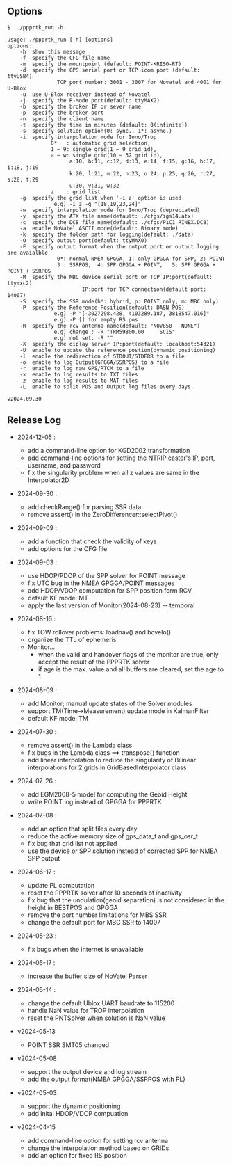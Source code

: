 ## Options
```
$  ./ppprtk_run -h

usage: ./ppprtk_run [-h] [options]
options:
    -h  show this message
    -f  specify the CFG file name
    -m  specify the mountpoint (default: POINT-KRISO-RT)
    -d  specify the GPS serial port or TCP icom port (default: ttyUSB4)
                TCP port number: 3001 - 3007 for Novatel and 4001 for U-Blox
    -u  use U-Blox receiver instead of Novatel
    -j  specify the R-Mode port(default: ttyMAX2)
    -b  specify the broker IP or sever name
    -p  specify the broker port
    -n  specify the client name
    -t  specify the time in minutes (default: 0(infinite))
    -s  specify solution option(0: sync., 1*: async.)
    -i  specify interpolation mode for Iono/Trop 
              0*   : automatic grid selection, 
              1 ~ 9: single grid(1 ~ 9 grid id), 
              a ~ w: single grid(10 ~ 32 grid id),
                    a:10, b:11, c:12, d:13, e:14, f:15, g:16, h:17, i:18, j:19 
                    k:20, l:21, m:22, n:23, o:24, p:25, q:26, r:27, s:28, t:29
                    u:30, v:31, w:32 
              z    : grid list
    -g  specify the grid list when '-i z' option is used 
               e.g) -i z -g "[18,19,23,24]" 
    -w  specify interpolation mode for Iono/Trop (depreciated)
    -y  specify the ATX file name(default: ./cfgs/igs14.atx)
    -c  specify the DCB file name(default: ./cfgs/P1C1_RINEX.DCB)
    -a  enable NoVatel ASCII mode(default: Binary mode)
    -k  specify the folder path for logging(default: ./data) 
    -O  specify output port(default: ttyMAX0) 
    -F  specify output format when the output port or output logging are avaialble 
                0*: normal NMEA GPGGA, 1: only GPGGA for SPP, 2: POINT
                3 : SSRPOS,  4: SPP GPGGA + POINT,   5: SPP GPGGA + POINT + SSRPOS 
    -M  specify the MBC device serial port or TCP IP:port(default: ttymxc2) 
                        IP:port for TCP connection(default port: 14007) 
    -S  specify the SSR mode(h*: hybrid, p: POINT only, m: MBC only) 
    -P  specify the Reference Position(default: DASN POS) 
               e.g) -P "[-3027298.428, 4103289.187, 3818547.016]" 
               e.g) -P [] for empty RS pos
    -R  specify the rcv antenna name(default: "NOV850   NONE") 
               e.g) change : -R "TRM59800.00     SCIS" 
               e.g) not set: -R "" 
    -X  specify the diplay server IP:port(default: localhost:54321) 
    -U  enable to update the reference postion(dynamic positioning) 
    -l  enable the redirection of STDOUT/STDERR to a file
    -o  enable to log Output(GPGGA/SSRPOS) to a file
    -r  enable to log raw GPS/RTCM to a file
    -x  enable to log results to TXT files
    -z  enable to log results to MAT files
    -L  enable to split POS and Output log files every days

v2024.09.30
```

## Release Log


- 2024-12-05 :
    * add a command-line option for KGD2002 transformation
    * add command-line options for setting the NTRIP caster's IP, port, username, and password 
    * fix the singularity problem when all z values are same in the Interpolator2D

- 2024-09-30 :
    * add checkRange() for parsing SSR data
    * remove assert() in the ZeroDifferencer::selectPivot()
     
- 2024-09-09 :
    * add a function that check the validity of keys
    * add options for the CFG file 

- 2024-09-03 :
    * use HDOP/PDOP of the SPP solver for POINT message
    * fix UTC bug in the NMEA GPGGA/POINT messages
    * add HDOP/VDOP computation for SPP position form RCV
    * default KF mode: MT
    * apply the last version of Monitor(2024-08-23) -- temporal

- 2024-08-16 :
    * fix TOW rollover problems: loadnav() and bcvelo()
    * organize the TTL of ephemeris
    * Monitor...
        * when the valid and handover flags of the monitor are true, 
        only accept the result of the PPPRTK solver
        * if age is the max. value and all buffers are cleared, set the age to 1
          
- 2024-08-09 :     
    * add Monitor; manual update states of the Solver modules
	* support TM(Time->Measurement) update mode in KalmanFilter
	* default KF mode: TM

- 2024-07-30 :
    * remove assert() in the Lambda class
    * fix bugs in the Lambda class  ==> transpose() function
    * add linear interpolation to reduce the singularity of Bilinear interpolations 
        for 2 grids in GridBasedInterpolator class 

- 2024-07-26 :
    * add EGM2008-5 model for computing the Geoid Height
    * write POINT log instead of GPGGA for PPPRTK

- 2024-07-08 :
  * add an option that split files every day
  * reduce the active memory size of gps_data_t and gps_osr_t
  * fix bug that grid list not applied
  * use the device or SPP solution instead of corrected SPP for NMEA SPP output 

- 2024-06-17 :
  * update PL computation
  * reset the PPPRTK solver after 10 seconds of inactivity
  * fix bug that the undulation(geoid separation) is not considered in the height in BESTPOS and GPGGA
  * remove the port number limitations for MBS SSR
  * change the default port for MBC SSR to 14007
    
- 2024-05-23 :
  * fix bugs when the internet is unavailable
  
- 2024-05-17 :
  * increase the buffer size of NoVatel Parser
  
- 2024-05-14 :
  * change the default Ublox UART baudrate to 115200
  * handle NaN value for TROP interpolation
  * reset the PNTSolver when solution is NaN value
    
- v2024-05-13
  * POINT SSR SMT05 changed
    
- v2024-05-08
  * support the output device and log stream
  * add the output format(NMEA GPGGA/SSRPOS with PL)
    
- v2024-05-03
  * support the dynamic positioning
  * add inital HDOP/VDOP compuation
    
- v2024-04-15
  * add command-line option for setting rcv antenna
  * change the interpolation method based on GRIDs
  * add an option for fixed RS position
